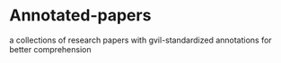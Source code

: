 # Annotated-papers
a collections of research papers with gvil-standardized annotations for better comprehension
